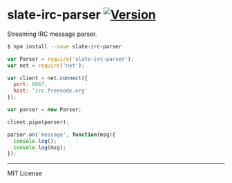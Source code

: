 slate-irc-parser [![Version]][npm]
========
Streaming IRC message parser.

```bash
$ npm install --save slate-irc-parser
```
```js
var Parser = require('slate-irc-parser');
var net = require('net');

var client = net.connect({
  port: 6667,
  host: 'irc.freenode.org'
});

var parser = new Parser;

client.pipe(parser);

parser.on('message', function(msg){
  console.log();
  console.log(msg);
});
```

--------

MIT License

[Version]: https://img.shields.io/npm/v/slate-irc-parser.svg

[npm]: https://npmjs.org/package/slate-irc-parser
